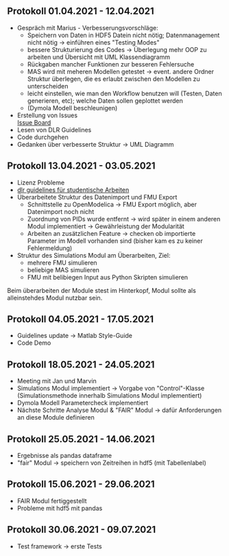 ## Protokoll 01.04.2021 - 12.04.2021

- Gespräch mit Marius - Verbesserungsvorschläge:
    * Speichern von Daten in HDF5 Datein nicht nötig; Datenmanagement nicht nötig &rarr; einführen eines "Testing Modes"
    * bessere Strukturierung des Codes &rarr; Überlegung mehr OOP zu arbeiten und Übersicht mit UML Klassendiagramm
    * Rückgaben mancher Funktionen zur besseren Fehlersuche 
    * MAS wird mit meheren Modellen getestet &rarr; event. andere Ordner Struktur überlegen, die es erlaubt zwischen den Modellen zu unterscheiden
    * leicht einstellen, wie man den Workflow benutzen will (Testen, Daten generieren, etc); welche Daten sollen geplottet werden
    * (Dymola Modell beschleunigen) 
- Erstellung von Issues <br> [Issue Board](https://git.rwth-aachen.de/fst-tuda/projects/digitalization/fair_sim/ADP_FAIR_Sim/-/boards)
- Lesen von DLR Guidelines
- Code durchgehen
- Gedanken über verbesserte Struktur &rarr; UML Diagramm

## Protokoll 13.04.2021 - 03.05.2021
- Lizenz Probleme
- [dlr guidelines für studentische Arbeiten](https://git.rwth-aachen.de/fst-tuda/projects/digitalization/fair_sim/fair_sim_release/-/blob/master/dlr%20guidelines/requirements_class_1.md)
- Überarbeitete Struktur des Datenimport und FMU Export 
    - Schnittstelle zu OpenModelica &rarr; FMU Export möglich, aber Datenimport noch nicht
    - Zuordnung von PIDs wurde entfernt &rarr; wird später in einem anderen Modul implementiert &rarr; Gewährleistung der Modularität
    - Arbeiten an zusätzlichen Feature &rarr; checken ob importierte Parameter im Modell vorhanden sind (bisher kam es zu keiner Fehlermeldung)
- Struktur des Simulations Modul am Überarbeiten, Ziel:
    - mehrere FMU simulieren 
    - beliebige MAS simulieren
    - FMU mit belibiegen Input aus Python Skripten simulieren

Beim überarbeiten der Module stest im Hinterkopf, Modul sollte als alleinstehdes Modul nutzbar sein.

## Protokoll 04.05.2021 - 17.05.2021
- Guidelines update &rarr; Matlab Style-Guide
- Code Demo

## Protokoll 18.05.2021 - 24.05.2021
- Meeting mit Jan und Marvin 
- Simulations Modul implementiert &rarr; Vorgabe von "Control"-Klasse (Simulationsmethode innerhalb Simulations Modul implementiert)
- Dymola Modell Parametercheck implementiert
- Nächste Schritte Analyse Modul & "FAIR" Modul &rarr; dafür Anforderungen an diese Module definieren

## Protokoll 25.05.2021 - 14.06.2021
- Ergebnisse als pandas dataframe
- "fair" Modul &rarr; speichern von Zeitreihen in hdf5 (mit Tabellenlabel)
## Protokoll 15.06.2021 - 29.06.2021
- FAIR Modul fertiggestellt
- Probleme mit hdf5 mit pandas

## Protokoll 30.06.2021 - 09.07.2021
- Test framework &rarr; erste Tests 